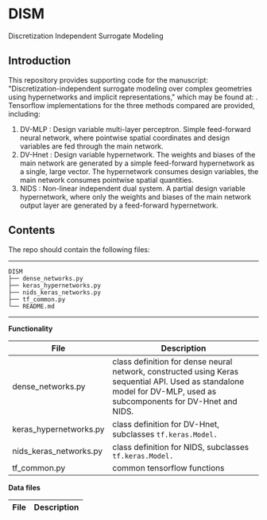 # DISM

Discretization Independent Surrogate Modeling

Introduction
------------
This repository provides supporting code for the manuscript: "Discretization-independent surrogate modeling over complex geometries
using hypernetworks and implicit representations," which may be found at: . Tensorflow implementations for the three methods compared are provided, including:

1. DV-MLP   : Design variable multi-layer perceptron. Simple feed-forward neural network, where pointwise spatial coordinates and design variables are fed through the main network.
2. DV-Hnet  : Design variable hypernetwork. The weights and biases of the main network are generated by a simple feed-forward hypernetwork as a single, large vector. The hypernetwork consumes design variables, the main network consumes pointwise spatial quantities.
3. NIDS     : Non-linear independent dual system. A partial design variable hypernetwork, where only the weights and biases of the main network output layer are generated by a feed-forward hypernetwork.


Contents
----------------

The repo should contain the following files:  

-----------------------------------
    DISM
    ├── dense_networks.py        
    ├── keras_hypernetworks.py      
    ├── nids_keras_networks.py   
    ├── tf_common.py 
    └── README.md
-----------------------------------


**Functionality**

File | Description 
--- | ---|
dense_networks.py | class definition for dense neural network, constructed using Keras sequential API. Used as standalone model for DV-MLP, used as subcomponents for DV-Hnet and NIDS.
keras_hypernetworks.py | class definition for DV-Hnet, subclasses ```tf.keras.Model.```
nids_keras_networks.py | class definition for NIDS, subclasses ```tf.keras.Model.```
tf_common.py | common tensorflow functions

**Data files**

File | Description
--- | ---|



